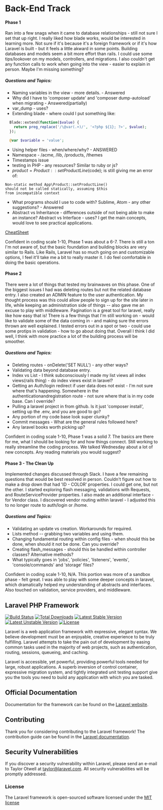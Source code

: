 
# Back-End Track

#### Phase 1

Ran into a few snags when it came to database relationships - still not sure I set that up right. I really liked how blade works, would be interested in learning more. Not sure if it's because it's a foreign framework or if it's how Laravel is built - but it feels a little akward in some points. Building databases and models seem a bit more effort than rails. I could use some tips/lookover on my models, controllers, and migrations. I also couldn't get any function calls to work when going into the view - easier to explain in person.  Maybe I'm missing something?


##### Questions and Topics:

+ Naming variables in the view - more details. - Answered
+ Why did I have to 'composer update' and 'composer dump-autoload' when migrating - Answered(partially)
+ var_dump - uses?
+ Extending blade - where could I put something like:
```php
  Blade::extend(function($value) {
    return preg_replace('/\@var(.+)/', '<?php ${1}; ?>', $value);
  });

  @var $variable = 'value';
```
+ Using helper files - when/where/why? - ANSWERED
+ Namespace - /acme, /lib, /products, /themes
+ Timestamps issue
+ testing in PHP - any resources? Similar to ruby or js?
+ $product = Product::setProductLine($code); is still giving me an error of:
```
Non-static method App\Product::setProductLine() 
should not be called statically, assuming $this 
from incompatible context

```
+ What programs should I use to code with? Sublime, Atom - any other suggestions? - Answered
+ Abstract vs Inheritance - differences outside of not being able to make an instance? Abstract vs Interface - uses? I get the main concepts, would love to see practical applications.

[CheatSheet](http://cheats.jesse-obrien.ca/)

Confident in coding scale 1-10, Phase 1 was about a 6-7. There is still a ton I'm not aware of, but the basic foundation and building blocks are very similar to Rails. Like Rails, Laravel has so much going on and customizable options, I feel it'll take me a bit to really master it. I do feel comfortable in doing the basic operations.


#### Phase 2

There were a lot of things that tested my brainwaves on this phase. One of the biggest issues I had was deleting routes but not the related database entry. I also created an ADMIN feature to the user authentication. My thought process was this could allow people to sign up for the site later in life, while keeping an administration side of things -- also gave me an excuse to play with middleware. Pagination is a great tool for laravel, really like how easy that is! There is a few things that I'm still working on - would like to validate some of the data coming in - and making sure the errors thrown are well explained. I tested errors out in a spot or two - could use some protips in validation - how to go about doing that. Overall I think I did well, I think with more practice a lot of the building process will be smoother.

##### Questions and Topics:

+ Deleting routes - onDelete('SET NULL') - any other ways?
+ Validating data beyond database entry.
+ Index vs List - I think subconsciously I made my list views all index views(rails thing) - do index views exist in laravel?
+ Getting an Auth/login redirect if user data does not exist - I'm not sure where that's happening. Somewhere in the authenticationandregistration route - not sure where that is in my code base. Can I override?
+ Pulling a laravel project in from github. Is it just 'composer install', setting up the .env, and you are good to go?
+ Any portion of my code base look super clunky?
+ Commit messages - What are the general rules followed here?
+ Any laravel books worth picking up?

Confident in coding scale 1-10, Phase 1 was a solid 7. The basics are there for me, what I should be looking for and how things connect. Still working to really streamline the coding process. We talked Wednesday about a lot of new concepts. Any reading materials you would suggest?


#### Phase 3 - The Clean Up

Implemented changes discussed through Slack. I have a few remaining questions that would be best resolved in person. Couldn't figure out how to make a drop down that had 'ID - COLOR' properties. I could get one, but not the other. I started exploring flash messaging, validations with Requests, and RouteServiceProvider properties. I also made an additional interface - for Vendor class. I discovered vendor routing within laravel - I adjusted this to no longer route to auth/login or /home. 


##### Questions and Topics:

+ Validating an update vs creation. Workarounds for required.
+ Lists method -- grabbing two variables and using them.
+ Changing fundamental routing within config files - when should this be done, when should it not be done. Can you override?
+ Creating flash_messages - should this be handled within controller classes? Alternative methods?
+ What typically goes in 'jobs', 'policies', 'listeners', 'events', 'console/commands' and 'storage' files?

Confident in coding scale 1-10, N/A. This portion was more of a sandbox phase - felt great. I was able to play with some deeper concepts in laravel, which dramatically helped my understanding of abstracts and interfaces. Also touched on validation, service providers, and middleware.





## Laravel PHP Framework

[![Build Status](https://travis-ci.org/laravel/framework.svg)](https://travis-ci.org/laravel/framework)
[![Total Downloads](https://poser.pugx.org/laravel/framework/d/total.svg)](https://packagist.org/packages/laravel/framework)
[![Latest Stable Version](https://poser.pugx.org/laravel/framework/v/stable.svg)](https://packagist.org/packages/laravel/framework)
[![Latest Unstable Version](https://poser.pugx.org/laravel/framework/v/unstable.svg)](https://packagist.org/packages/laravel/framework)
[![License](https://poser.pugx.org/laravel/framework/license.svg)](https://packagist.org/packages/laravel/framework)


Laravel is a web application framework with expressive, elegant syntax. We believe development must be an enjoyable, creative experience to be truly fulfilling. Laravel attempts to take the pain out of development by easing common tasks used in the majority of web projects, such as authentication, routing, sessions, queueing, and caching.

Laravel is accessible, yet powerful, providing powerful tools needed for large, robust applications. A superb inversion of control container, expressive migration system, and tightly integrated unit testing support give you the tools you need to build any application with which you are tasked.

## Official Documentation

Documentation for the framework can be found on the [Laravel website](http://laravel.com/docs).

## Contributing

Thank you for considering contributing to the Laravel framework! The contribution guide can be found in the [Laravel documentation](http://laravel.com/docs/contributions).

## Security Vulnerabilities

If you discover a security vulnerability within Laravel, please send an e-mail to Taylor Otwell at taylor@laravel.com. All security vulnerabilities will be promptly addressed.

### License

The Laravel framework is open-sourced software licensed under the [MIT license](http://opensource.org/licenses/MIT)
